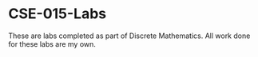 # CSE-015-Labs
These are labs completed as part of Discrete Mathematics. 
All work done for these labs are my own.
